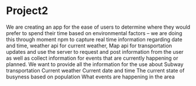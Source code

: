 # Project2
We are creating an app for the ease of users to determine where they would prefer to spend their time based on environmental factors – we are doing this through moment npm to capture real time information regarding date and time, weather api for current weather, Map api for transportation updates and use the server to request and post information from the user as well as collect information for events that are currently happening or planned.
We want to provide all the information for the use about
Subway transportation
Current weather
Current date and time
The current state of busyness based on population
What events are happening in the area

